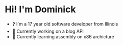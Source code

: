# Hi! I'm Dominick
- ❓ I'm a 17 year old software developer from Illinois
- 🔭 Currently working on a blog API
- 🌱 Currently learning assembly on x86 archicture
